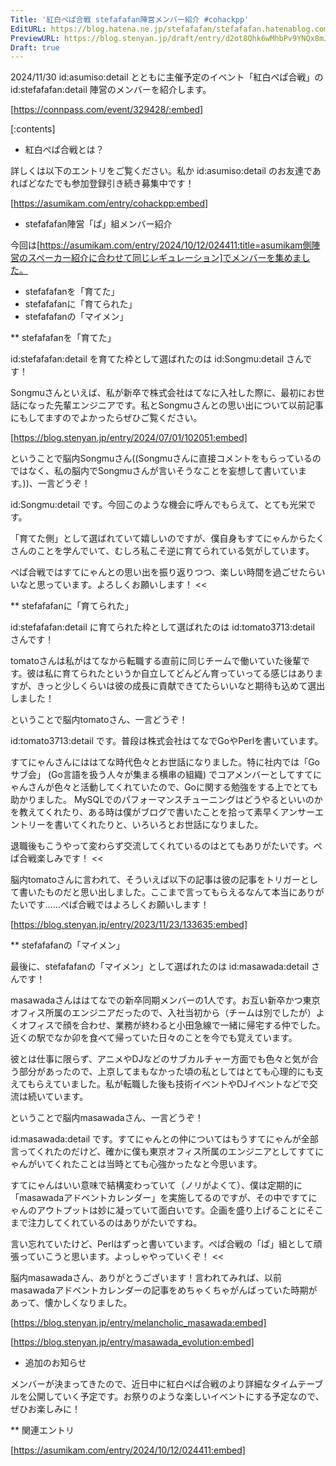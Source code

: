 ```yaml
---
Title: '紅白ぺぱ合戦 stefafafan陣営メンバー紹介 #cohackpp'
EditURL: https://blog.hatena.ne.jp/stefafafan/stefafafan.hatenablog.com/atom/entry/6802340630913465516
PreviewURL: https://blog.stenyan.jp/draft/entry/d2ot8Qhk6wMhbPv9YNQx8mJgVXw
Draft: true
---
```


2024/11/30 id:asumiso:detail とともに主催予定のイベント「紅白ぺぱ合戦」の id:stefafafan:detail 陣営のメンバーを紹介します。

[https://connpass.com/event/329428/:embed]

[:contents]

* 紅白ぺぱ合戦とは？

詳しくは以下のエントリをご覧ください。私か id:asumiso:detail のお友達であればどなたでも参加登録引き続き募集中です！

[https://asumikam.com/entry/cohackpp:embed]

* stefafafan陣営「ぱ」組メンバー紹介

今回は[https://asumikam.com/entry/2024/10/12/024411:title=asumikam側陣営のスペーカー紹介に合わせて同じレギュレーション]でメンバーを集めました。

- stefafafanを「育てた」
- stefafafanに「育てられた」
- stefafafanの「マイメン」

** stefafafanを「育てた」

id:stefafafan:detail を育てた枠として選ばれたのは id:Songmu:detail さんです！

Songmuさんといえば、私が新卒で株式会社はてなに入社した際に、最初にお世話になった先輩エンジニアです。私とSongmuさんとの思い出について以前記事にもしてますのでよかったらぜひご覧ください。

[https://blog.stenyan.jp/entry/2024/07/01/102051:embed]

ということで脳内Songmuさん((Songmuさんに直接コメントをもらっているのではなく、私の脳内でSongmuさんが言いそうなことを妄想して書いています。))、一言どうぞ！

>>
id:Songmu:detail です。今回このような機会に呼んでもらえて、とても光栄です。

「育てた側」として選ばれていて嬉しいのですが、僕自身もすてにゃんからたくさんのことを学んでいて、むしろ私こそ逆に育てられている気がしています。

ぺぱ合戦ではすてにゃんとの思い出を振り返りつつ、楽しい時間を過ごせたらいいなと思っています。よろしくお願いします！
<<

** stefafafanに「育てられた」

id:stefafafan:detail に育てられた枠として選ばれたのは id:tomato3713:detail さんです！

tomatoさんは私がはてなから転職する直前に同じチームで働いていた後輩です。彼は私に育てられたというか自立してどんどん育っていってる感じはありますが、きっと少しくらいは彼の成長に貢献できてたらいいなと期待も込めて選出しました！

ということで脳内tomatoさん、一言どうぞ！

>>
id:tomato3713:detail です。普段は株式会社はてなでGoやPerlを書いています。

すてにゃんさんにははてな時代色々とお世話になりました。特に社内では「Goサブ会」 (Go言語を扱う人々が集まる横串の組織) でコアメンバーとしてすてにゃんさんが色々と活動してくれていたので、Goに関する勉強をする上でとても助かりました。
MySQLでのパフォーマンスチューニングはどうやるといいのかを教えてくれたり、ある時は僕がブログで書いたことを拾って素早くアンサーエントリーを書いてくれたりと、いろいろとお世話になりました。

退職後もこうやって変わらず交流してくれているのはとてもありがたいです。ぺぱ合戦楽しみです！
<<

脳内tomatoさんに言われて、そういえば以下の記事は彼の記事をトリガーとして書いたものだと思い出しました。ここまで言ってもらえるなんて本当にありがたいです……ぺぱ合戦ではよろしくお願いします！

[https://blog.stenyan.jp/entry/2023/11/23/133635:embed]

** stefafafanの「マイメン」

最後に、stefafafanの「マイメン」として選ばれたのは id:masawada:detail さんです！

masawadaさんははてなでの新卒同期メンバーの1人です。お互い新卒かつ東京オフィス所属のエンジニアだったので、入社当初から（チームは別でしたが）よくオフィスで顔を合わせ、業務が終わると小田急線で一緒に帰宅する仲でした。近くの駅でなか卯を食べて帰っていた日々のことを今でも覚えています。

彼とは仕事に限らず、アニメやDJなどのサブカルチャー方面でも色々と気が合う部分があったので、上京してまもなかった頃の私としてはとても心理的にも支えてもらえていました。私が転職した後も技術イベントやDJイベントなどで交流は続いています。

ということで脳内masawadaさん、一言どうぞ！

>>
id:masawada:detail です。すてにゃんとの仲についてはもうすてにゃんが全部言ってくれたのだけど、確かに僕も東京オフィス所属のエンジニアとしてすてにゃんがいてくれたことは当時とても心強かったなと今思います。

すてにゃんはいい意味で結構変わっていて（ノリがよくて）、僕は定期的に「masawadaアドベントカレンダー」を実施してるのですが、その中ですてにゃんのアウトプットは妙に凝っていて面白いです。企画を盛り上げることにそこまで注力してくれているのはありがたいですね。

言い忘れていたけど、Perlはずっと書いています。ぺぱ合戦の「ぱ」組として頑張っていこうと思います。よっしゃやっていくぞ！
<<

脳内masawadaさん、ありがとうございます！言われてみれば、以前masawadaアドベントカレンダーの記事をめちゃくちゃがんばっていた時期があって、懐かしくなりました。

[https://blog.stenyan.jp/entry/melancholic_masawada:embed]

[https://blog.stenyan.jp/entry/masawada_evolution:embed]

* 追加のお知らせ

メンバーが決まってきたので、近日中に紅白ぺぱ合戦のより詳細なタイムテーブルを公開していく予定です。お祭りのような楽しいイベントにする予定なので、ぜひお楽しみに！

** 関連エントリ

[https://asumikam.com/entry/2024/10/12/024411:embed]
